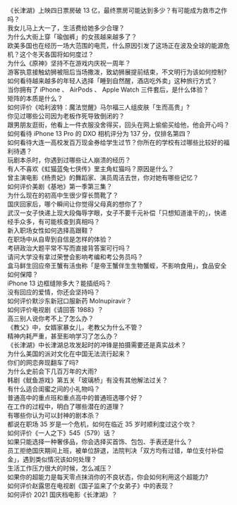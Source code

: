 《长津湖》上映四日票房破 13 亿，最终票房可能达到多少？有可能成为救市之作吗？  
我女儿马上大一了，生活费给她多少合理？  
为什么大街上穿「瑜伽裤」的女孩越来越多了？  
欧美多国也在经历一场大范围的电荒，什么原因引发了这场正在波及全球的能源危机？这个冬天各国将如何度过？  
为什么《原神》坚持不在游戏内庆祝一周年？  
游客执意接触幼狮被阻后当场撒泼，致幼狮展提前结束，不文明行为该如何控制?  
如何看待越来越多的年轻人选择「睡到自然醒，酒店吃外卖」这种旅行方式？  
当你拥有了 iPhone 、 AirPods 、 Apple Watch 三件套后，是什么体验？  
矩阵的本质是什么？  
如何评价《哈利波特：魔法觉醒》马尔福三人组皮肤「生而高贵」?  
你见过哪些公司因为老板作死导致倒闭的？  
跟男朋友逛街，他看上一件衣服没舍得买，回头在网上偷偷买给他，他会开心吗？  
如何看待 iPhone 13  Pro 的 DXO 相机评分为 137 分，仅排名第四？  
如何看待大连一高校发百万现金券给学生过节？你所在的学校有过哪些比较好的福利待遇？  
玩剧本杀时，你遇到过哪些让人崩溃的经历？  
有人不喜欢《虹猫蓝兔七侠传》里主角虹猫吗？原因是什么？  
曾主演电影《杨贵妃》的舞蹈家、演员周洁去世，你对她有哪些记忆？  
如何评价美剧《基地》第一季第三集？  
为什么现在的初高中生很少穿长筒靴了？  
国庆回家后，哪个瞬间让你觉得父母真的想你了？  
武汉一女子快递上现大段侮辱字眼，女子不要千元补偿「只想知道谁干的」，快递经手众多，有可能核查到真相吗？  
新入职场女性如何选择高跟鞋？  
在职场中从自卑到自信是怎样的体验？  
考研政治大题平常不写而直接背答案可行吗？  
请问大学没有拿过荣誉会影响考编和考公务员吗？  
盒马鲜生回应帝王蟹有活虫称「是帝王蟹伴生生物蟹蛭，不影响食用」，食品安全如何保障？  
iPhone 13 边框缝隙多大？能插纸吗？  
没有回应的爱情，你还会坚持吗？  
如何评价默沙东新冠口服新药 Molnupiravir？  
如何评价电视剧《请回答 1988》？  
高三别人说你考不上了怎么办？  
《教父》中，女婿家暴女儿，老教父为什么不管？  
精神内耗严重，甚至影响学习了怎么办？  
《长津湖》中长津湖总攻发起时的冲锋是拍摄需要还是真实战术？  
为什么美国的派对文化在中国无法流行起来？  
你们的网恋奔现翻车了吗?  
为什么史前会下几百万年的大雨?  
韩剧《鱿鱼游戏》第五关「玻璃桥」有没有其他解法过关？  
有什么适合闺蜜之间的小礼物吗？  
普通高中的重点班和重点高中的普通班选哪个好？  
在工作的过程中，明白了哪些潜在的道理？  
有哪些你认为可以封神的剧本杀？  
都说在职场 35 岁是一个危机，如何在临近 35 岁时顺利度过这个坎？  
如何评价《一人之下》545（579）话？  
如果只能选择一种奢侈品，你会选择买首饰、包包、手表还是什么？  
员工拒绝国庆期间上班，被单位辞退，法院判决「双方均有过错，单位支付补偿金」，遇到类似情况该如何处理？  
生活工作压力很大的时候，怎么减压？  
如果你的超能力是每天零点抹消你的不良状态，你会如何利用这个超能力?  
如何评价赵露思在电视剧《国子监来了个女弟子》中的表现？  
如何评价 2021 国庆档电影《长津湖》？  

